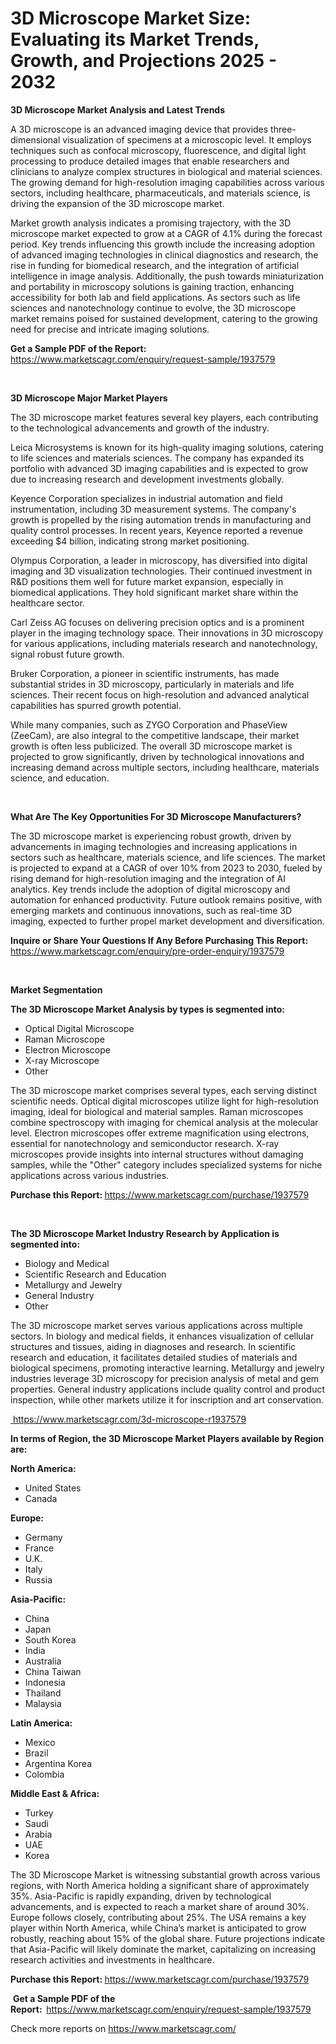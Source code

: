 <p><h1>3D Microscope Market Size: Evaluating its Market Trends, Growth, and Projections 2025 - 2032</h1></p><p><strong>3D Microscope Market Analysis and Latest Trends</strong></p>
<p><p>A 3D microscope is an advanced imaging device that provides three-dimensional visualization of specimens at a microscopic level. It employs techniques such as confocal microscopy, fluorescence, and digital light processing to produce detailed images that enable researchers and clinicians to analyze complex structures in biological and material sciences. The growing demand for high-resolution imaging capabilities across various sectors, including healthcare, pharmaceuticals, and materials science, is driving the expansion of the 3D microscope market.</p><p>Market growth analysis indicates a promising trajectory, with the 3D microscope market expected to grow at a CAGR of 4.1% during the forecast period. Key trends influencing this growth include the increasing adoption of advanced imaging technologies in clinical diagnostics and research, the rise in funding for biomedical research, and the integration of artificial intelligence in image analysis. Additionally, the push towards miniaturization and portability in microscopy solutions is gaining traction, enhancing accessibility for both lab and field applications. As sectors such as life sciences and nanotechnology continue to evolve, the 3D microscope market remains poised for sustained development, catering to the growing need for precise and intricate imaging solutions.</p></p>
<p><strong>Get a Sample PDF of the Report:&nbsp;</strong> <a href="https://www.marketscagr.com/enquiry/request-sample/1937579?utm_campaign=2295&utm_medium=2&utm_source=Github&utm_content=ia&utm_term=20022025&utm_id=3d-microscope">https://www.marketscagr.com/enquiry/request-sample/1937579</a></p>
<p>&nbsp;</p>
<p><strong>3D Microscope Major Market Players</strong></p>
<p><p>The 3D microscope market features several key players, each contributing to the technological advancements and growth of the industry. </p><p>Leica Microsystems is known for its high-quality imaging solutions, catering to life sciences and materials sciences. The company has expanded its portfolio with advanced 3D imaging capabilities and is expected to grow due to increasing research and development investments globally. </p><p>Keyence Corporation specializes in industrial automation and field instrumentation, including 3D measurement systems. The company's growth is propelled by the rising automation trends in manufacturing and quality control processes. In recent years, Keyence reported a revenue exceeding $4 billion, indicating strong market positioning.</p><p>Olympus Corporation, a leader in microscopy, has diversified into digital imaging and 3D visualization technologies. Their continued investment in R&D positions them well for future market expansion, especially in biomedical applications. They hold significant market share within the healthcare sector. </p><p>Carl Zeiss AG focuses on delivering precision optics and is a prominent player in the imaging technology space. Their innovations in 3D microscopy for various applications, including materials research and nanotechnology, signal robust future growth. </p><p>Bruker Corporation, a pioneer in scientific instruments, has made substantial strides in 3D microscopy, particularly in materials and life sciences. Their recent focus on high-resolution and advanced analytical capabilities has spurred growth potential.</p><p>While many companies, such as ZYGO Corporation and PhaseView (ZeeCam), are also integral to the competitive landscape, their market growth is often less publicized. The overall 3D microscope market is projected to grow significantly, driven by technological innovations and increasing demand across multiple sectors, including healthcare, materials science, and education.</p></p>
<p>&nbsp;</p>
<p><strong>What Are The Key Opportunities For 3D Microscope Manufacturers?</strong></p>
<p><p>The 3D microscope market is experiencing robust growth, driven by advancements in imaging technologies and increasing applications in sectors such as healthcare, materials science, and life sciences. The market is projected to expand at a CAGR of over 10% from 2023 to 2030, fueled by rising demand for high-resolution imaging and the integration of AI analytics. Key trends include the adoption of digital microscopy and automation for enhanced productivity. Future outlook remains positive, with emerging markets and continuous innovations, such as real-time 3D imaging, expected to further propel market development and diversification.</p></p>
<p><strong>Inquire or Share Your Questions If Any Before Purchasing This Report:</strong> <a href="https://www.marketscagr.com/enquiry/pre-order-enquiry/1937579?utm_campaign=2295&utm_medium=2&utm_source=Github&utm_content=ia&utm_term=20022025&utm_id=3d-microscope">https://www.marketscagr.com/enquiry/pre-order-enquiry/1937579</a></p>
<p>&nbsp;</p>
<p><strong>Market Segmentation</strong></p>
<p><strong>The 3D Microscope Market Analysis by types is segmented into:</strong></p>
<p><ul><li>Optical Digital Microscope</li><li>Raman Microscope</li><li>Electron Microscope</li><li>X-ray Microscope</li><li>Other</li></ul></p>
<p><p>The 3D microscope market comprises several types, each serving distinct scientific needs. Optical digital microscopes utilize light for high-resolution imaging, ideal for biological and material samples. Raman microscopes combine spectroscopy with imaging for chemical analysis at the molecular level. Electron microscopes offer extreme magnification using electrons, essential for nanotechnology and semiconductor research. X-ray microscopes provide insights into internal structures without damaging samples, while the "Other" category includes specialized systems for niche applications across various industries.</p></p>
<p><strong>Purchase this Report:&nbsp;</strong><a href="https://www.marketscagr.com/purchase/1937579?utm_campaign=2295&utm_medium=2&utm_source=Github&utm_content=ia&utm_term=20022025&utm_id=3d-microscope">https://www.marketscagr.com/purchase/1937579</a></p>
<p>&nbsp;</p>
<p><strong>The 3D Microscope Market Industry Research by Application is segmented into:</strong></p>
<p><ul><li>Biology and Medical</li><li>Scientific Research and Education</li><li>Metallurgy and Jewelry</li><li>General Industry</li><li>Other</li></ul></p>
<p><p>The 3D microscope market serves various applications across multiple sectors. In biology and medical fields, it enhances visualization of cellular structures and tissues, aiding in diagnoses and research. In scientific research and education, it facilitates detailed studies of materials and biological specimens, promoting interactive learning. Metallurgy and jewelry industries leverage 3D microscopy for precision analysis of metal and gem properties. General industry applications include quality control and product inspection, while other markets utilize it for inscription and art conservation.</p></p>
<p><a href="https://www.marketscagr.com/3d-microscope-r1937579?utm_campaign=2295&utm_medium=2&utm_source=Github&utm_content=ia&utm_term=20022025&utm_id=3d-microscope">&nbsp;https://www.marketscagr.com/3d-microscope-r1937579</a></p>
<p><strong>In terms of Region, the 3D Microscope Market Players available by Region are:</strong></p>
<p>
    <p> <strong> North America: </strong>
        <ul>
            <li>United States</li>
            <li>Canada</li>
        </ul>
        </p> 
    <p> <strong> Europe: </strong>
        <ul>
            <li>Germany</li>
            <li>France</li>
            <li>U.K.</li>
            <li>Italy</li>
            <li>Russia</li>
        </ul>
        </p> 
    <p> <strong> Asia-Pacific: </strong>
        <ul>
            <li>China</li>
            <li>Japan</li>
            <li>South Korea</li>
            <li>India</li>
            <li>Australia</li>
            <li>China Taiwan</li>
            <li>Indonesia</li>
            <li>Thailand</li>
            <li>Malaysia</li>
        </ul>
        </p> 
    <p> <strong> Latin America: </strong>
        <ul>
            <li>Mexico</li>
            <li>Brazil</li>
            <li>Argentina Korea</li>
            <li>Colombia</li>
        </ul>
        </p> 
    <p> <strong> Middle East & Africa: </strong>
        <ul>
            <li>Turkey</li>
            <li>Saudi</li>
            <li>Arabia</li>
            <li>UAE</li>
            <li>Korea</li>
        </ul>
    </p>
    </p>
<p><p>The 3D Microscope Market is witnessing substantial growth across various regions, with North America holding a significant share of approximately 35%. Asia-Pacific is rapidly expanding, driven by technological advancements, and is expected to reach a market share of around 30%. Europe follows closely, contributing about 25%. The USA remains a key player within North America, while China’s market is anticipated to grow robustly, reaching about 15% of the global share. Future projections indicate that Asia-Pacific will likely dominate the market, capitalizing on increasing research activities and investments in healthcare.</p></p>
<p><strong>Purchase this Report: </strong><a href="https://www.marketscagr.com/purchase/1937579?utm_campaign=2295&utm_medium=2&utm_source=Github&utm_content=ia&utm_term=20022025&utm_id=3d-microscope">https://www.marketscagr.com/purchase/1937579</a></p>
<p>&nbsp;<strong>Get a Sample PDF of the Report:&nbsp;&nbsp;</strong><a href="https://www.marketscagr.com/enquiry/request-sample/1937579?utm_campaign=2295&utm_medium=2&utm_source=Github&utm_content=ia&utm_term=20022025&utm_id=3d-microscope">https://www.marketscagr.com/enquiry/request-sample/1937579</a></p>
<p><strong></strong></p>
<p>Check more reports on <a href="https://www.marketscagr.com/?utm_campaign=2295&utm_medium=2&utm_source=Github&utm_content=ia&utm_term=20022025&utm_id=3d-microscope">https://www.marketscagr.com/</a></p>